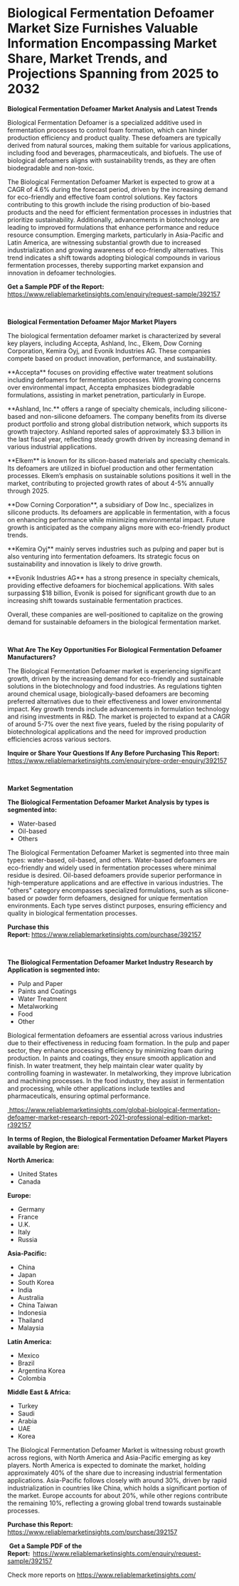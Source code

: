 <p><h1>Biological Fermentation Defoamer Market Size Furnishes Valuable Information Encompassing Market Share, Market Trends, and Projections Spanning from 2025 to 2032</h1></p><p><strong>Biological Fermentation Defoamer Market Analysis and Latest Trends</strong></p>
<p><p>Biological Fermentation Defoamer is a specialized additive used in fermentation processes to control foam formation, which can hinder production efficiency and product quality. These defoamers are typically derived from natural sources, making them suitable for various applications, including food and beverages, pharmaceuticals, and biofuels. The use of biological defoamers aligns with sustainability trends, as they are often biodegradable and non-toxic.</p><p>The Biological Fermentation Defoamer Market is expected to grow at a CAGR of 4.6% during the forecast period, driven by the increasing demand for eco-friendly and effective foam control solutions. Key factors contributing to this growth include the rising production of bio-based products and the need for efficient fermentation processes in industries that prioritize sustainability. Additionally, advancements in biotechnology are leading to improved formulations that enhance performance and reduce resource consumption. Emerging markets, particularly in Asia-Pacific and Latin America, are witnessing substantial growth due to increased industrialization and growing awareness of eco-friendly alternatives. This trend indicates a shift towards adopting biological compounds in various fermentation processes, thereby supporting market expansion and innovation in defoamer technologies.</p></p>
<p><strong>Get a Sample PDF of the Report:&nbsp;</strong> <a href="https://www.reliablemarketinsights.com/enquiry/request-sample/392157?utm_campaign=3065&utm_medium=2&utm_source=Github&utm_content=ia&utm_term=29032025&utm_id=biological-fermentation-defoamer">https://www.reliablemarketinsights.com/enquiry/request-sample/392157</a></p>
<p>&nbsp;</p>
<p><strong>Biological Fermentation Defoamer Major Market Players</strong></p>
<p><p>The biological fermentation defoamer market is characterized by several key players, including Accepta, Ashland, Inc., Elkem, Dow Corning Corporation, Kemira Oyj, and Evonik Industries AG. These companies compete based on product innovation, performance, and sustainability.</p><p>**Accepta** focuses on providing effective water treatment solutions including defoamers for fermentation processes. With growing concerns over environmental impact, Accepta emphasizes biodegradable formulations, assisting in market penetration, particularly in Europe.</p><p>**Ashland, Inc.** offers a range of specialty chemicals, including silicone-based and non-silicone defoamers. The company benefits from its diverse product portfolio and strong global distribution network, which supports its growth trajectory. Ashland reported sales of approximately $3.3 billion in the last fiscal year, reflecting steady growth driven by increasing demand in various industrial applications.</p><p>**Elkem** is known for its silicon-based materials and specialty chemicals. Its defoamers are utilized in biofuel production and other fermentation processes. Elkem’s emphasis on sustainable solutions positions it well in the market, contributing to projected growth rates of about 4-5% annually through 2025.</p><p>**Dow Corning Corporation**, a subsidiary of Dow Inc., specializes in silicone products. Its defoamers are applicable in fermentation, with a focus on enhancing performance while minimizing environmental impact. Future growth is anticipated as the company aligns more with eco-friendly product trends.</p><p>**Kemira Oyj** mainly serves industries such as pulping and paper but is also venturing into fermentation defoamers. Its strategic focus on sustainability and innovation is likely to drive growth.</p><p>**Evonik Industries AG** has a strong presence in specialty chemicals, providing effective defoamers for biochemical applications. With sales surpassing $18 billion, Evonik is poised for significant growth due to an increasing shift towards sustainable fermentation practices. </p><p>Overall, these companies are well-positioned to capitalize on the growing demand for sustainable defoamers in the biological fermentation market.</p></p>
<p>&nbsp;</p>
<p><strong>What Are The Key Opportunities For Biological Fermentation Defoamer Manufacturers?</strong></p>
<p><p>The Biological Fermentation Defoamer market is experiencing significant growth, driven by the increasing demand for eco-friendly and sustainable solutions in the biotechnology and food industries. As regulations tighten around chemical usage, biologically-based defoamers are becoming preferred alternatives due to their effectiveness and lower environmental impact. Key growth trends include advancements in formulation technology and rising investments in R&D. The market is projected to expand at a CAGR of around 5-7% over the next five years, fueled by the rising popularity of biotechnological applications and the need for improved production efficiencies across various sectors.</p></p>
<p><strong>Inquire or Share Your Questions If Any Before Purchasing This Report:</strong> <a href="https://www.reliablemarketinsights.com/enquiry/pre-order-enquiry/392157?utm_campaign=3065&utm_medium=2&utm_source=Github&utm_content=ia&utm_term=29032025&utm_id=biological-fermentation-defoamer">https://www.reliablemarketinsights.com/enquiry/pre-order-enquiry/392157</a></p>
<p>&nbsp;</p>
<p><strong>Market Segmentation</strong></p>
<p><strong>The Biological Fermentation Defoamer Market Analysis by types is segmented into:</strong></p>
<p><ul><li>Water-based</li><li>Oil-based</li><li>Others</li></ul></p>
<p><p>The Biological Fermentation Defoamer Market is segmented into three main types: water-based, oil-based, and others. Water-based defoamers are eco-friendly and widely used in fermentation processes where minimal residue is desired. Oil-based defoamers provide superior performance in high-temperature applications and are effective in various industries. The "others" category encompasses specialized formulations, such as silicone-based or powder form defoamers, designed for unique fermentation environments. Each type serves distinct purposes, ensuring efficiency and quality in biological fermentation processes.</p></p>
<p><strong>Purchase this Report:&nbsp;</strong><a href="https://www.reliablemarketinsights.com/purchase/392157?utm_campaign=3065&utm_medium=2&utm_source=Github&utm_content=ia&utm_term=29032025&utm_id=biological-fermentation-defoamer">https://www.reliablemarketinsights.com/purchase/392157</a></p>
<p>&nbsp;</p>
<p><strong>The Biological Fermentation Defoamer Market Industry Research by Application is segmented into:</strong></p>
<p><ul><li>Pulp and Paper</li><li>Paints and Coatings</li><li>Water Treatment</li><li>Metalworking</li><li>Food</li><li>Other</li></ul></p>
<p><p>Biological fermentation defoamers are essential across various industries due to their effectiveness in reducing foam formation. In the pulp and paper sector, they enhance processing efficiency by minimizing foam during production. In paints and coatings, they ensure smooth application and finish. In water treatment, they help maintain clear water quality by controlling foaming in wastewater. In metalworking, they improve lubrication and machining processes. In the food industry, they assist in fermentation and processing, while other applications include textiles and pharmaceuticals, ensuring optimal performance.</p></p>
<p><a href="https://www.reliablemarketinsights.com/global-biological-fermentation-defoamer-market-research-report-2021-professional-edition-market-r392157?utm_campaign=3065&utm_medium=2&utm_source=Github&utm_content=ia&utm_term=29032025&utm_id=biological-fermentation-defoamer">&nbsp;https://www.reliablemarketinsights.com/global-biological-fermentation-defoamer-market-research-report-2021-professional-edition-market-r392157</a></p>
<p><strong>In terms of Region, the Biological Fermentation Defoamer Market Players available by Region are:</strong></p>
<p>
    <p> <strong> North America: </strong>
        <ul>
            <li>United States</li>
            <li>Canada</li>
        </ul>
        </p> 
    <p> <strong> Europe: </strong>
        <ul>
            <li>Germany</li>
            <li>France</li>
            <li>U.K.</li>
            <li>Italy</li>
            <li>Russia</li>
        </ul>
        </p> 
    <p> <strong> Asia-Pacific: </strong>
        <ul>
            <li>China</li>
            <li>Japan</li>
            <li>South Korea</li>
            <li>India</li>
            <li>Australia</li>
            <li>China Taiwan</li>
            <li>Indonesia</li>
            <li>Thailand</li>
            <li>Malaysia</li>
        </ul>
        </p> 
    <p> <strong> Latin America: </strong>
        <ul>
            <li>Mexico</li>
            <li>Brazil</li>
            <li>Argentina Korea</li>
            <li>Colombia</li>
        </ul>
        </p> 
    <p> <strong> Middle East & Africa: </strong>
        <ul>
            <li>Turkey</li>
            <li>Saudi</li>
            <li>Arabia</li>
            <li>UAE</li>
            <li>Korea</li>
        </ul>
    </p>
    </p>
<p><p>The Biological Fermentation Defoamer Market is witnessing robust growth across regions, with North America and Asia-Pacific emerging as key players. North America is expected to dominate the market, holding approximately 40% of the share due to increasing industrial fermentation applications. Asia-Pacific follows closely with around 30%, driven by rapid industrialization in countries like China, which holds a significant portion of the market. Europe accounts for about 20%, while other regions contribute the remaining 10%, reflecting a growing global trend towards sustainable processes.</p></p>
<p><strong>Purchase this Report: </strong><a href="https://www.reliablemarketinsights.com/purchase/392157?utm_campaign=3065&utm_medium=2&utm_source=Github&utm_content=ia&utm_term=29032025&utm_id=biological-fermentation-defoamer">https://www.reliablemarketinsights.com/purchase/392157</a></p>
<p>&nbsp;<strong>Get a Sample PDF of the Report:&nbsp;&nbsp;</strong><a href="https://www.reliablemarketinsights.com/enquiry/request-sample/392157?utm_campaign=3065&utm_medium=2&utm_source=Github&utm_content=ia&utm_term=29032025&utm_id=biological-fermentation-defoamer">https://www.reliablemarketinsights.com/enquiry/request-sample/392157</a></p>
<p><strong></strong></p>
<p>Check more reports on <a href="https://www.reliablemarketinsights.com/?utm_campaign=3065&utm_medium=2&utm_source=Github&utm_content=ia&utm_term=29032025&utm_id=biological-fermentation-defoamer">https://www.reliablemarketinsights.com/</a></p>